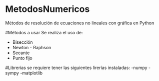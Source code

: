 # MetodosNumericos
Métodos de resolución de ecuaciones no lineales con gráfica en Python

#Métodos a usar
Se realiza el uso de:
- Bisección
- Newton - Raphson
- Secante
- Punto fijo

#Librerías
se requiere tener las siguientes lirerías instaladas:
-numpy
-sympy
-matplotlib
